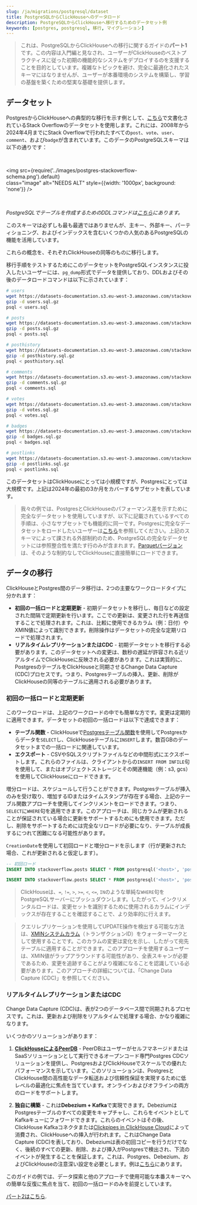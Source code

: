 ```yaml
---
slug: /ja/migrations/postgresql/dataset
title: PostgreSQLからClickHouseへのデータロード
description: PostgreSQLからClickHouseへ移行するためのデータセット例
keywords: [postgres, postgresql, 移行, マイグレーション]
---
```


> これは、PostgreSQLからClickHouseへの移行に関するガイドの**パート1**です。この内容は入門編と見なされ、ユーザーがClickHouseのベストプラクティスに従った初期の機能的なシステムをデプロイするのを支援することを目的としています。複雑なトピックを避け、完全に最適化されたスキーマにはなりませんが、ユーザーが本番環境のシステムを構築し、学習の基盤を築くための堅実な基礎を提供します。

## データセット

PostgresからClickHouseへの典型的な移行を示す例として、[こちら](/ja/getting-started/example-datasets/stackoverflow)で文書化されているStack Overflowのデータセットを使用します。これには、2008年から2024年4月までにStack Overflowで行われたすべての`post`、`vote`、`user`、`comment`、および`badge`が含まれています。このデータのPostgreSQLスキーマは以下の通りです：

<br />

<img src={require('../images/postgres-stackoverflow-schema.png').default}    
  class="image"
  alt="NEEDS ALT"
  style={{width: '1000px', background: 'none'}} />

<br />

*PostgreSQLでテーブルを作成するためのDDLコマンドは[こちら](https://pastila.nl/?001c0102/eef2d1e4c82aab78c4670346acb74d83#TeGvJWX9WTA1V/5dVVZQjg==)にあります。*

このスキーマは必ずしも最も最適ではありませんが、主キー、外部キー、パーティショニング、およびインデックスを含むいくつかの人気のあるPostgreSQLの機能を活用しています。

これらの概念を、それぞれClickHouseの同等のものに移行します。

移行手順をテストするためにこのデータセットをPostgreSQLインスタンスに投入したいユーザーには、`pg_dump`形式でデータを提供しており、DDLおよびその後のデータロードコマンドは以下に示されています：

```bash
# users
wget https://datasets-documentation.s3.eu-west-3.amazonaws.com/stackoverflow/pdump/2024/users.sql.gz
gzip -d users.sql.gz
psql < users.sql

# posts
wget https://datasets-documentation.s3.eu-west-3.amazonaws.com/stackoverflow/pdump/2024/posts.sql.gz
gzip -d posts.sql.gz
psql < posts.sql

# posthistory
wget https://datasets-documentation.s3.eu-west-3.amazonaws.com/stackoverflow/pdump/2024/posthistory.sql.gz
gzip -d posthistory.sql.gz
psql < posthistory.sql

# comments
wget https://datasets-documentation.s3.eu-west-3.amazonaws.com/stackoverflow/pdump/2024/comments.sql.gz
gzip -d comments.sql.gz
psql < comments.sql

# votes
wget https://datasets-documentation.s3.eu-west-3.amazonaws.com/stackoverflow/pdump/2024/votes.sql.gz
gzip -d votes.sql.gz
psql < votes.sql

# badges
wget https://datasets-documentation.s3.eu-west-3.amazonaws.com/stackoverflow/pdump/2024/badges.sql.gz
gzip -d badges.sql.gz
psql < badges.sql

# postlinks
wget https://datasets-documentation.s3.eu-west-3.amazonaws.com/stackoverflow/pdump/2024/postlinks.sql.gz
gzip -d postlinks.sql.gz
psql < postlinks.sql
```

このデータセットはClickHouseにとっては小規模ですが、Postgresにとっては大規模です。上記は2024年の最初の3か月をカバーするサブセットを表しています。

> 我々の例では、PostgresとClickHouseのパフォーマンス差を示すために完全なデータセットを使用していますが、以下に記載されているすべての手順は、小さなサブセットでも機能的に同一です。Postgresに完全なデータセットをロードしたいユーザーは[こちら](https://pastila.nl/?00d47a08/1c5224c0b61beb480539f15ac375619d#XNj5vX3a7ZjkdiX7In8wqA==)を参照してください。上記のスキーマによって課される外部制約のため、PostgreSQLの完全なデータセットには参照整合性を満たす行のみが含まれます。[Parquetバージョン](/ja/getting-started/example-datasets/stackoverflow)は、そのような制約なしでClickHouseに直接簡単にロードできます。

## データの移行

ClickHouseとPostgres間のデータ移行は、2つの主要なワークロードタイプに分かれます：

- **初回の一括ロードと定期更新** - 初期データセットを移行し、毎日などの設定された間隔で定期更新を行います。ここでの更新は、変更された行を再送信することで処理されます。これは、比較に使用できるカラム（例：日付）やXMIN値によって識別できます。削除操作はデータセットの完全な定期リロードで処理されます。
- **リアルタイムレプリケーションまたはCDC** - 初期データセットを移行する必要があります。このデータセットへの変更は、数秒の遅延が許容される近リアルタイムでClickHouseに反映される必要があります。これは実質的に、PostgresのテーブルをClickHouseと同期させるChange Data Capture (CDC)プロセスです。つまり、Postgresテーブルの挿入、更新、削除がClickHouseの同等のテーブルに適用される必要があります。

### 初回の一括ロードと定期更新

このワークロードは、上記のワークロードの中でも簡単な方です。変更は定期的に適用できます。データセットの初回の一括ロードは以下で達成できます：

- **テーブル関数** - ClickHouseで[Postgresテーブル関数](/ja/sql-reference/table-functions/postgresql)を使用してPostgresからデータを`SELECT`し、ClickHouseテーブルに`INSERT`します。数百GBのデータセットまでの一括ロードに関連しています。
- **エクスポート** - CSVやSQLスクリプトファイルなどの中間形式にエクスポートします。これらのファイルは、クライアントからの`INSERT FROM INFILE`句を使用して、またはオブジェクトストレージとその関連機能（例：s3, gcs）を使用してClickHouseにロードできます。

増分ロードは、スケジュールして行うことができます。Postgresテーブルが挿入のみを受け取り、増加するIDまたはタイムスタンプが存在する場合、上記のテーブル関数アプローチを使用してインクリメントをロードできます。つまり、`SELECT`に`WHERE`句を適用できます。このアプローチは、同じカラムが更新されることが保証されている場合に更新をサポートするためにも使用できます。ただし、削除をサポートするためには完全なリロードが必要になり、テーブルが成長するにつれて困難になる可能性があります。

`CreationDate`を使用して初回ロードと増分ロードを示します（行が更新された場合、これが更新されると仮定します）。

```sql
-- 初回ロード
INSERT INTO stackoverflow.posts SELECT * FROM postgresql('<host>', 'postgres', 'posts', 'postgres', '<password')

INSERT INTO stackoverflow.posts SELECT * FROM postgresql('<host>', 'postgres', 'posts', 'postgres', '<password') WHERE CreationDate > ( SELECT (max(CreationDate) FROM stackoverflow.posts)
```

> ClickHouseは、`=`, `!=`, `>`, `>=`, `<`, `<=`, `IN`のような単純な`WHERE`句をPostgreSQLサーバーにプッシュダウンします。したがって、インクリメンタルロードは、変更セットを識別するために使用されるカラムにインデックスが存在することを確認することで、より効率的に行えます。

> クエリレプリケーションを使用してUPDATE操作を検出する可能な方法は、[XMINシステムカラム](https://www.postgresql.org/docs/9.1/ddl-system-columns.html)（トランザクションID）をウォーターマークとして使用することです。このカラムの変更は変化を示し、したがって宛先テーブルに適用することができます。このアプローチを使用するユーザーは、XMIN値がラップアラウンドする可能性があり、全表スキャンが必要であるため、変更を追跡することがより複雑になることを認識している必要があります。このアプローチの詳細については、「Change Data Capture (CDC)」を参照してください。

### リアルタイムレプリケーションまたはCDC

Change Data Capture (CDC)は、表が2つのデータベース間で同期されるプロセスです。これは、更新および削除をリアルタイムで処理する場合、かなり複雑になります。

いくつかのソリューションがあります：
1. **[ClickHouseによるPeerDB](https://docs.peerdb.io/connect/clickhouse/clickhouse-cloud)** - PeerDBはユーザーがセルフマネージドまたはSaaSソリューションとして実行できるオープンコード専門Postgres CDCソリューションを提供し、PostgresおよびClickHouseでスケールでの優れたパフォーマンスを示しています。このソリューションは、PostgresとClickHouse間の高性能なデータ転送および信頼性保証を実現するために低レベルの最適化に焦点を当てています。オンラインおよびオフラインの両方のロードをサポートします。

2. **独自に構築** - これは**Debezium + Kafka**で実現できます。DebeziumはPostgresテーブルのすべての変更をキャプチャし、これらをイベントとしてKafkaキューにフォワードできます。これらのイベントはその後、ClickHouse Kafkaコネクタまたは[Clickpipes in ClickHouse Cloud](https://clickhouse.com/cloud/clickpipes)によって消費され、ClickHouseへの挿入が行われます。これはChange Data Capture (CDC)を表しており、Debeziumは表の初回コピーを行うだけでなく、後続のすべての更新、削除、および挿入がPostgresで検出され、下流のイベントが発生することを保証します。これは、Postgres、Debezium、およびClickHouseの注意深い設定を必要とします。例は[こちら](https://clickhouse.com/blog/clickhouse-postgresql-change-data-capture-cdc-part-2)にあります。

このガイドの例では、データ探索と他のアプローチで使用可能な本番スキーマへの簡単な反復に焦点を当て、初回の一括ロードのみを前提としています。

[パート2はこちら](/ja/migrations/postgresql/designing-schemas).

